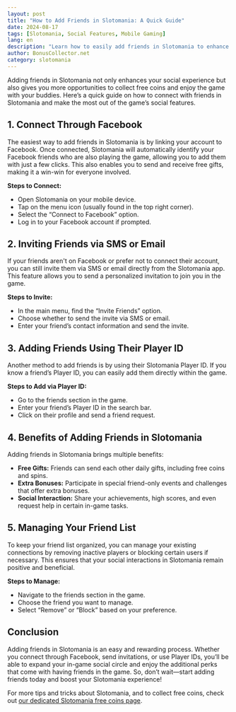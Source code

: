 ```yaml
---
layout: post
title: "How to Add Friends in Slotomania: A Quick Guide"
date: 2024-08-17
tags: [Slotomania, Social Features, Mobile Gaming]
lang: en
description: "Learn how to easily add friends in Slotomania to enhance your gaming experience and share more rewards. This quick guide covers all the steps and tips you need."
author: BonusCollector.net
category: slotomania
---
```


Adding friends in Slotomania not only enhances your social experience but also gives you more opportunities to collect free coins and enjoy the game with your buddies. Here’s a quick guide on how to connect with friends in Slotomania and make the most out of the game’s social features.

## 1. **Connect Through Facebook**
The easiest way to add friends in Slotomania is by linking your account to Facebook. Once connected, Slotomania will automatically identify your Facebook friends who are also playing the game, allowing you to add them with just a few clicks. This also enables you to send and receive free gifts, making it a win-win for everyone involved.

**Steps to Connect:**
- Open Slotomania on your mobile device.
- Tap on the menu icon (usually found in the top right corner).
- Select the “Connect to Facebook” option.
- Log in to your Facebook account if prompted.

## 2. **Inviting Friends via SMS or Email**
If your friends aren't on Facebook or prefer not to connect their account, you can still invite them via SMS or email directly from the Slotomania app. This feature allows you to send a personalized invitation to join you in the game.

**Steps to Invite:**
- In the main menu, find the “Invite Friends” option.
- Choose whether to send the invite via SMS or email.
- Enter your friend’s contact information and send the invite.

## 3. **Adding Friends Using Their Player ID**
Another method to add friends is by using their Slotomania Player ID. If you know a friend’s Player ID, you can easily add them directly within the game.

**Steps to Add via Player ID:**
- Go to the friends section in the game.
- Enter your friend’s Player ID in the search bar.
- Click on their profile and send a friend request.

## 4. **Benefits of Adding Friends in Slotomania**
Adding friends in Slotomania brings multiple benefits:
- **Free Gifts:** Friends can send each other daily gifts, including free coins and spins.
- **Extra Bonuses:** Participate in special friend-only events and challenges that offer extra bonuses.
- **Social Interaction:** Share your achievements, high scores, and even request help in certain in-game tasks.

## 5. **Managing Your Friend List**
To keep your friend list organized, you can manage your existing connections by removing inactive players or blocking certain users if necessary. This ensures that your social interactions in Slotomania remain positive and beneficial.

**Steps to Manage:**
- Navigate to the friends section in the game.
- Choose the friend you want to manage.
- Select “Remove” or “Block” based on your preference.

## Conclusion
Adding friends in Slotomania is an easy and rewarding process. Whether you connect through Facebook, send invitations, or use Player IDs, you’ll be able to expand your in-game social circle and enjoy the additional perks that come with having friends in the game. So, don’t wait—start adding friends today and boost your Slotomania experience!

For more tips and tricks about Slotomania, and to collect free coins, check out [our dedicated Slotomania free coins page](https://bonuscollector.net/slotomania-free-coins/).